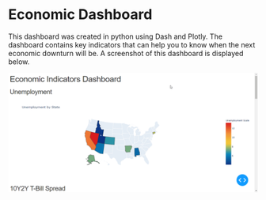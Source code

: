 # Economic Dashboard
This dashboard was created in python using Dash and Plotly. The dashboard contains key indicators that can help you to know when the next economic downturn will be. A screenshot of this dashboard is displayed below.

![](EconomicDashboard.gif)
